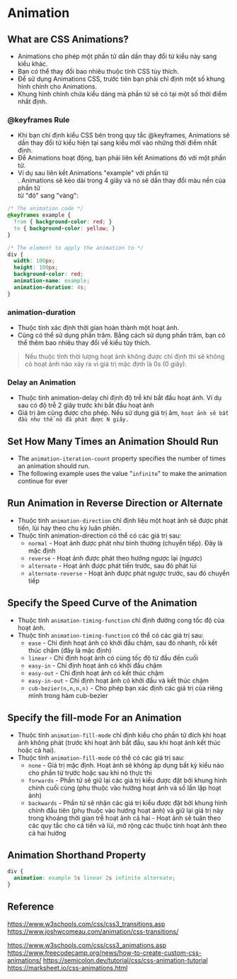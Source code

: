 
# Animation

## What are CSS Animations?

- Animations cho phép một phần tử dần dần thay đổi từ kiểu này sang kiểu khác. 
- Bạn có thể thay đổi bao nhiêu thuộc tính CSS tùy thích. 
- Để sử dụng Animations CSS, trước tiên bạn phải chỉ định một số khung hình chính cho Animations. 
- Khung hình chính chứa kiểu dáng mà phần tử sẽ có tại một số thời điểm nhất định.
  
### @keyframes Rule

- Khi bạn chỉ định kiểu CSS bên trong quy tắc @keyframes, Animations sẽ dần thay đổi từ kiểu hiện tại sang kiểu mới vào những thời điểm nhất định. 
- Để Animations hoạt động, bạn phải liên kết Animations đó với một phần tử. 
- Ví dụ sau liên kết Animations "example" với phần tử <div>. Animations sẽ kéo dài trong 4 giây và nó sẽ dần thay đổi màu nền của phần tử <div> từ "đỏ" sang "vàng":

```css
/* The animation code */
@keyframes example {
  from { background-color: red; }
  to { background-color: yellow; }
}

/* The element to apply the animation to */
div {
  width: 100px;
  height: 100px;
  background-color: red;
  animation-name: example;
  animation-duration: 4s;
}
```

### animation-duration

- Thuộc tính xác định thời gian hoàn thành một hoạt ảnh. 
- Cũng có thể sử dụng phần trăm. Bằng cách sử dụng phần trăm, bạn có thể thêm bao nhiêu thay đổi về kiểu tùy thích.

> Nếu thuộc tính thời lượng hoạt ảnh không được chỉ định thì sẽ không có hoạt ảnh nào xảy ra vì giá trị mặc định là 0s (0 giây).

### Delay an Animation

- Thuộc tính animation-delay chỉ định độ trễ khi bắt đầu hoạt ảnh. Ví dụ sau có độ trễ 2 giây trước khi bắt đầu hoạt ảnh
- Giá trị âm cũng được cho phép. Nếu sử dụng giá trị âm, `hoạt ảnh sẽ bắt đầu như thể nó đã phát được N giây.`

## Set How Many Times an Animation Should Run

- The `animation-iteration-count` property specifies the number of times an animation should run.
- The following example uses the value "`infinite`" to make the animation continue for ever

## Run Animation in Reverse Direction or Alternate 

- Thuộc tính `animation-direction` chỉ định liệu một hoạt ảnh sẽ được phát tiến, lùi hay theo chu kỳ luân phiên.
- Thuộc tính animation-direction có thể có các giá trị sau: 
  - `normal` - Hoạt ảnh được phát như bình thường (chuyển tiếp). Đây là mặc định 
  - `reverse` - Hoạt ảnh được phát theo hướng ngược lại (ngược) 
  - `alternate` - Hoạt ảnh được phát tiến trước, sau đó phát lùi 
  - `alternate-reverse` - Hoạt ảnh được phát ngược trước, sau đó chuyển tiếp

## Specify the Speed Curve of the Animation

- Thuộc tính `animation-timing-function` chỉ định đường cong tốc độ của hoạt ảnh. 
- Thuộc tính `animation-timing-function` có thể có các giá trị sau: 
  - `ease` - Chỉ định hoạt ảnh có khởi đầu chậm, sau đó nhanh, rồi kết thúc chậm (đây là mặc định) 
  - `linear` - Chỉ định hoạt ảnh có cùng tốc độ từ đầu đến cuối 
  - `easy-in` - Chỉ định hoạt ảnh có khởi đầu chậm
  - `easy-out` - Chỉ định hoạt ảnh có kết thúc chậm 
  - `easy-in-out` - Chỉ định hoạt ảnh có khởi đầu và kết thúc chậm 
  - `cub-bezier(n,n,n,n)` - Cho phép bạn xác định các giá trị của riêng mình trong hàm cub-bezier

## Specify the fill-mode For an Animation

- Thuộc tính `animation-fill-mode` chỉ định kiểu cho phần tử đích khi hoạt ảnh không phát (trước khi hoạt ảnh bắt đầu, sau khi hoạt ảnh kết thúc hoặc cả hai). 
- Thuộc tính `animation-fill-mode` có thể có các giá trị sau: 
  - `none` - Giá trị mặc định. Hoạt ảnh sẽ không áp dụng bất kỳ kiểu nào cho phần tử trước hoặc sau khi nó thực thi 
  - `forwards` - Phần tử sẽ giữ lại các giá trị kiểu được đặt bởi khung hình chính cuối cùng (phụ thuộc vào hướng hoạt ảnh và số lần lặp hoạt ảnh)
  - `backwards` - Phần tử sẽ nhận các giá trị kiểu được đặt bởi khung hình chính đầu tiên (phụ thuộc vào hướng hoạt ảnh) và giữ lại giá trị này trong khoảng thời gian trễ hoạt ảnh cả hai - Hoạt ảnh sẽ tuân theo các quy tắc cho cả tiến và lùi, mở rộng các thuộc tính hoạt ảnh theo cả hai hướng

## Animation Shorthand Property

```css
div {
  animation: example 5s linear 2s infinite alternate;
}
```

## Reference
https://www.w3schools.com/css/css3_transitions.asp
https://www.joshwcomeau.com/animation/css-transitions/

https://www.w3schools.com/css/css3_animations.asp
https://www.freecodecamp.org/news/how-to-create-custom-css-animations/
https://semicolon.dev/tutorial/css/css-animation-tutorial
https://marksheet.io/css-animations.html